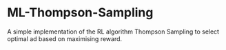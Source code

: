 # ML-Thompson-Sampling
A simple implementation of the RL algorithm Thompson Sampling to select optimal ad based on maximising reward. 
